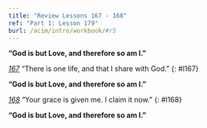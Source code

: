 ```yaml
---
title: "Review Lessons 167 - 168"
ref: "Part 1: Lesson 179"
burl: /acim/intro/workbook/#r5
---
```


**“God is but Love, and therefore so am I.”**

[*167*](/acim/workbook/l167/?r=1) “There is one life, and that I share with God.”
{: #l167}

**“God is but Love, and therefore so am I.”**

[*168*](/acim/workbook/l168/?r=1) “Your grace is given me. I claim it now.”
{: #l168}

**“God is but Love, and therefore so am I.”**

